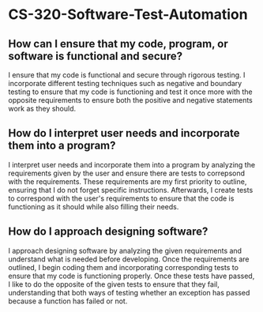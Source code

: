 # CS-320-Software-Test-Automation

## How can I ensure that my code, program, or software is functional and secure?

I ensure that my code is functional and secure through rigorous testing. I incorporate different testing techniques such as negative and boundary testing to ensure that my code is functioning and test it once more with the opposite requirements to ensure both the positive and negative statements work as they should.

## How do I interpret user needs and incorporate them into a program?

I interpret user needs and incorporate them into a program by analyzing the requirements given by the user and ensure there are tests to correpsond with the requirements. These requirements are my first priority to outline, ensuring that I do not forget specific instructions. Afterwards, I create tests to correspond with the user's requirements to ensure that the code is functioning as it should while also filling their needs.

## How do I approach designing software?

I approach designing software by analyzing the given requirements and understand what is needed before developing. Once the requirements are outlined, I begin coding them and incorporating corresponding tests to ensure that my code is functioning properly. Once these tests have passed, I like to do the opposite of the given tests to ensure that they fail, understanding that both ways of testing whether an exception has passed because a function has failed or not.
